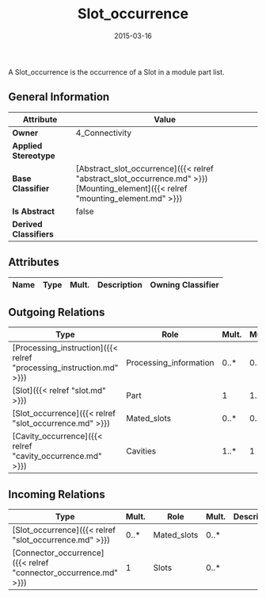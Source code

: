 ﻿---
title: Slot_occurrence
toc: false
type: specs
date: "2015-03-16"
draft: false
specification: KBL
version: 2.4
documentType: "Recommendation"
elementType: Class
classes:
  - Slot_occurrence
menu_name: kbl-2.4
---
<p>A Slot_occurrence is the occurrence of a Slot in a module part list.</p>

## General Information

| Attribute               | Value |
|-------------------------|-------|
| **Owner**               | 4_Connectivity |
| **Applied Stereotype**  |   |
| **Base Classifier**     | [Abstract_slot_occurrence]({{< relref "abstract_slot_occurrence.md" >}})<br/> [Mounting_element]({{< relref "mounting_element.md" >}})<br/>  |
| **Is Abstract**         | false |
| **Derived Classifiers** |   |

## Attributes
|  Name  |  Type  |  Mult.  |  Description  |  Owning Classifier  |
|--------|--------|---------|---------------|--------------|

## Outgoing Relations
|    Type  |   Role   |   Mult.   |   Mult.   |   Description   |
|----------|----------|-----------|-----------|-----------------|
| [Processing_instruction]({{< relref "processing_instruction.md" >}}) | Processing_information | 0..* | 0..1 |  |
| [Slot]({{< relref "slot.md" >}}) | Part | 1 | 1..* |  |
| [Slot_occurrence]({{< relref "slot_occurrence.md" >}}) | Mated_slots | 0..* | 0..* |  |
| [Cavity_occurrence]({{< relref "cavity_occurrence.md" >}}) | Cavities | 1..* | 1 |  |
##  Incoming Relations
|    Type  |   Mult.  |   Role    |   Mult.   |   Description  |
|----------|----------|-----------|-----------|----------------|
| [Slot_occurrence]({{< relref "slot_occurrence.md" >}}) | 0..* | Mated_slots | 0..* |  |
| [Connector_occurrence]({{< relref "connector_occurrence.md" >}}) | 1 | Slots | 0..* |  |
